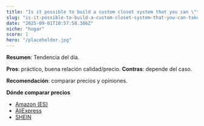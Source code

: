 ```yaml
---
title: "Is it possible to build a custom closet system that you can \"take with you\" when you move? renter friendly stuff."
slug: "is-it-possible-to-build-a-custom-closet-system-that-you-can-take-with-you-when-y"
date: "2025-09-01T10:57:58.386Z"
niche: "hogar"
score: 1
hero: "/placeholder.jpg"
---
```


**Resumen**: Tendencia del día.

**Pros**: práctico, buena relación calidad/precio. **Contras**: depende del caso.

**Recomendación**: comparar precios y opiniones.

**Dónde comparar precios**
- [Amazon (ES)](https://www.amazon.es/s?k=Is+it+possible+to+build+a+custom+closet+system+that+you+can+%22take+with+you%22+when+you+move%3F+renter+friendly+stuff.&tag=teknovashop25-21)
- [AliExpress](https://www.aliexpress.com/wholesale?SearchText=Is+it+possible+to+build+a+custom+closet+system+that+you+can+%22take+with+you%22+when+you+move%3F+renter+friendly+stuff.)
- [SHEIN](https://www.shein.com/pdsearch?q=Is+it+possible+to+build+a+custom+closet+system+that+you+can+%22take+with+you%22+when+you+move%3F+renter+friendly+stuff.)
